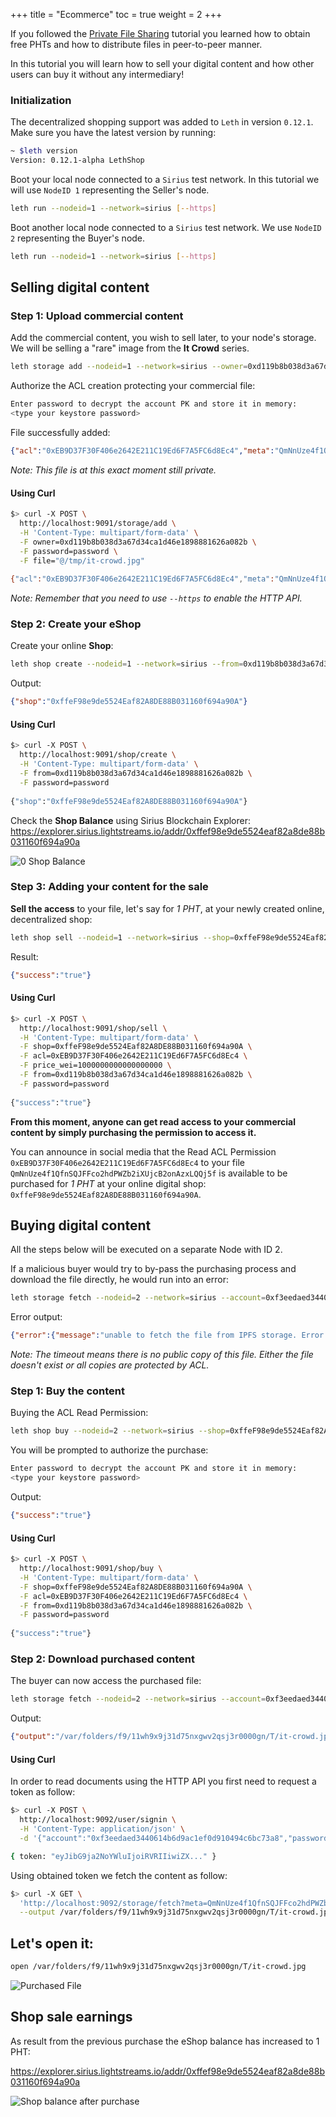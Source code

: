 +++
title = "Ecommerce"
toc = true
weight = 2
+++

If you followed the [Private File Sharing](/guides/file-sharing/) tutorial you learned how to obtain free PHTs and how to distribute files in peer-to-peer manner.

In this tutorial you will learn how to sell your digital content and how other users can buy it without any intermediary!

### Initialization 
The decentralized shopping support was added to `Leth` in version `0.12.1`. Make sure you have the latest version by running:

```bash
~ $leth version
Version: 0.12.1-alpha LethShop
```

Boot your local node connected to a `Sirius` test network. In this tutorial we will use `NodeID 1` representing the Seller's node.

```bash
leth run --nodeid=1 --network=sirius [--https]
```

Boot another local node connected to a `Sirius` test network. We use `NodeID 2` representing the Buyer's node.

```bash
leth run --nodeid=1 --network=sirius [--https]
```

## Selling digital content

### Step 1: Upload commercial content

Add the commercial content, you wish to sell later, to your node's storage. We will be selling a "rare" image from the **It Crowd** series.

```bash
leth storage add --nodeid=1 --network=sirius --owner=0xd119b8b038d3a67d34ca1d46e1898881626a082b --file=/tmp/it-crowd.jpg
```

Authorize the ACL creation protecting your commercial file:
```bash
Enter password to decrypt the account PK and store it in memory:
<type your keystore password>
```

File successfully added:
```json
{"acl":"0xEB9D37F30F406e2642E211C19Ed6F7A5FC6d8Ec4","meta":"QmNnUze4f1QfnSQJFFco2hdPWZb2iXUjcB2onAzxLQQj5f"}
```

*Note: This file is at this exact moment still private.*

#### Using Curl

```bash
$> curl -X POST \
  http://localhost:9091/storage/add \
  -H 'Content-Type: multipart/form-data' \
  -F owner=0xd119b8b038d3a67d34ca1d46e1898881626a082b \
  -F password=password \
  -F file="@/tmp/it-crowd.jpg"
  
{"acl":"0xEB9D37F30F406e2642E211C19Ed6F7A5FC6d8Ec4","meta":"QmNnUze4f1QfnSQJFFco2hdPWZb2iXUjcB2onAzxLQQj5f"}
```

*Note: Remember that you need to use `--https` to enable the HTTP API.*

### Step 2: Create your eShop

Create your online **Shop**:
```bash
leth shop create --nodeid=1 --network=sirius --from=0xd119b8b038d3a67d34ca1d46e1898881626a082b
```

Output:
```json
{"shop":"0xffeF98e9de5524Eaf82A8DE88B031160f694a90A"}
```

#### Using Curl

```bash
$> curl -X POST \
  http://localhost:9091/shop/create \
  -H 'Content-Type: multipart/form-data' \
  -F from=0xd119b8b038d3a67d34ca1d46e1898881626a082b \
  -F password=password
 
{"shop":"0xffeF98e9de5524Eaf82A8DE88B031160f694a90A"}
```

Check the **Shop Balance** using Sirius Blockchain Explorer: https://explorer.sirius.lightstreams.io/addr/0xffef98e9de5524eaf82a8de88b031160f694a90a

![0 Shop Balance](/img/0-shop-balance.png)

### Step 3: Adding your content for the sale

**Sell the access** to your file, let's say for _1 PHT_, at your newly created online, decentralized shop:
```bash
leth shop sell --nodeid=1 --network=sirius --shop=0xffeF98e9de5524Eaf82A8DE88B031160f694a90A --acl=0xEB9D37F30F406e2642E211C19Ed6F7A5FC6d8Ec4 --price_wei=1000000000000000000 --from=0xd119b8b038d3a67d34ca1d46e1898881626a082b
```

Result:
```json
{"success":"true"}
```

#### Using Curl

```bash
$> curl -X POST \
  http://localhost:9091/shop/sell \
  -H 'Content-Type: multipart/form-data' \
  -F shop=0xffeF98e9de5524Eaf82A8DE88B031160f694a90A \
  -F acl=0xEB9D37F30F406e2642E211C19Ed6F7A5FC6d8Ec4 \
  -F price_wei=1000000000000000000 \
  -F from=0xd119b8b038d3a67d34ca1d46e1898881626a082b \
  -F password=password
 
{"success":"true"}
```

**From this moment, anyone can get read access to your commercial content by simply purchasing the permission to access it.**

You can announce in social media that the Read ACL Permission `0xEB9D37F30F406e2642E211C19Ed6F7A5FC6d8Ec4` to your file `QmNnUze4f1QfnSQJFFco2hdPWZb2iXUjcB2onAzxLQQj5f` 
is available to be purchased for _1 PHT_ at your online digital shop: `0xffeF98e9de5524Eaf82A8DE88B031160f694a90A`.

## Buying digital content

All the steps below will be executed on a separate Node with ID 2.

If a malicious buyer would try to by-pass the purchasing process and download the file directly, he would run into an error:

```bash
leth storage fetch --nodeid=2 --network=sirius --account=0xf3eedaed3440614b6d9ac1ef0d910494c6bc73a8 --meta=QmNnUze4f1QfnSQJFFco2hdPWZb2iXUjcB2onAzxLQQj5f
```

Error output:
```json
{"error":{"message":"unable to fetch the file from IPFS storage. Error: ipfs cat cmd timed out","code":"ERROR_UNKNOWN"}}
```

*Note: The timeout means there is no public copy of this file. Either the file doesn't exist or all copies are protected by ACL.*

### Step 1: Buy the content

Buying the ACL Read Permission:

```bash
leth shop buy --nodeid=2 --network=sirius --shop=0xffeF98e9de5524Eaf82A8DE88B031160f694a90A --acl=0xEB9D37F30F406e2642E211C19Ed6F7A5FC6d8Ec4 --from=0xf3eedaed3440614b6d9ac1ef0d910494c6bc73a8
```

You will be prompted to authorize the purchase:
```bash
Enter password to decrypt the account PK and store it in memory:
<type your keystore password>
```

Output:
```json
{"success":"true"}
```

#### Using Curl

```bash
$> curl -X POST \
  http://localhost:9091/shop/buy \
  -H 'Content-Type: multipart/form-data' \
  -F shop=0xffeF98e9de5524Eaf82A8DE88B031160f694a90A \
  -F acl=0xEB9D37F30F406e2642E211C19Ed6F7A5FC6d8Ec4 \
  -F from=0xd119b8b038d3a67d34ca1d46e1898881626a082b \
  -F password=password
 
{"success":"true"}
```

### Step 2: Download purchased content

The buyer can now access the purchased file:
```bash
leth storage fetch --nodeid=2 --network=sirius --account=0xf3eedaed3440614b6d9ac1ef0d910494c6bc73a8 --meta=QmNnUze4f1QfnSQJFFco2hdPWZb2iXUjcB2onAzxLQQj5f
```

Output:
```json
{"output":"/var/folders/f9/11wh9x9j31d75nxgwv2qsj3r0000gn/T/it-crowd.jpg"}
```

#### Using Curl

In order to read documents using the HTTP API you first need to request a token as follow:
```bash
$> curl -X POST \
  http://localhost:9092/user/signin \
  -H 'Content-Type: application/json' \
  -d '{"account":"0xf3eedaed3440614b6d9ac1ef0d910494c6bc73a8","password":"password"}'

{ token: "eyJibG9ja2NoYWluIjoiRVRIIiwiZX..." }
```

Using obtained token we fetch the content as follow:
```bash
$> curl -X GET \
  'http://localhost:9092/storage/fetch?meta=QmNnUze4f1QfnSQJFFco2hdPWZb2iXUjcB2onAzxLQQj5f&token=eyJibG9ja2NoYWluIjoiRVRIIiwiZX...' \
  --output /var/folders/f9/11wh9x9j31d75nxgwv2qsj3r0000gn/T/it-crowd.jpg
```

## Let's open it:
```bash
open /var/folders/f9/11wh9x9j31d75nxgwv2qsj3r0000gn/T/it-crowd.jpg
```

![Purchased File](/img/shop_bought_file.jpg)

## Shop sale earnings

As result from the previous purchase the eShop balance has increased to 1 PHT:

https://explorer.sirius.lightstreams.io/addr/0xffef98e9de5524eaf82a8de88b031160f694a90a

![Shop balance after purchase](/img/1-shop-balance.png)
